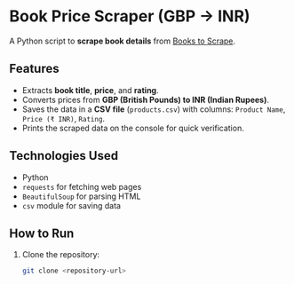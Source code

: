 # Book Price Scraper (GBP → INR)

A Python script to **scrape book details** from [Books to Scrape](http://books.toscrape.com/).

## Features
- Extracts **book title**, **price**, and **rating**.
- Converts prices from **GBP (British Pounds) to INR (Indian Rupees)**.
- Saves the data in a **CSV file** (`products.csv`) with columns: `Product Name`, `Price (₹ INR)`, `Rating`.
- Prints the scraped data on the console for quick verification.

## Technologies Used
- Python
- `requests` for fetching web pages
- `BeautifulSoup` for parsing HTML
- `csv` module for saving data

## How to Run
1. Clone the repository:
   ```bash
   git clone <repository-url>
